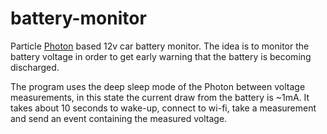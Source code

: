 # battery-monitor

Particle [Photon](https://docs.particle.io/datasheets/photon-datasheet/) based 12v car battery monitor. The idea is to monitor the battery voltage in order to get early warning that the battery is becoming discharged.

The program uses the deep sleep mode of the Photon between voltage measurements, in this state the current draw from the battery is ~1mA. It takes about 10 seconds to wake-up, connect to wi-fi, take a measurement and send an event containing the measured voltage.
